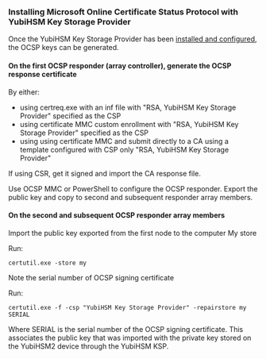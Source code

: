 ### Installing Microsoft Online Certificate Status Protocol with YubiHSM Key Storage Provider

Once the YubiHSM Key Storage Provider has been [installed and configured](../README.md), the OCSP keys can be generated.

#### On the first OCSP responder (array controller), generate the OCSP response certificate

By either:

- using certreq.exe with an inf file with "RSA, YubiHSM Key Storage Provider" specified as the CSP
- using certificate MMC custom enrollment with "RSA, YubiHSM Key Storage Provider" specified as the CSP
- using using certificate MMC and submit directly to a CA using a template configured with CSP only "RSA, YubiHSM Key Storage Provider"

If using CSR, get it signed and import the CA response file.

Use OCSP MMC or PowerShell to configure the OCSP responder.  Export the public key and copy to second and subsequent responder array members.

#### On the second and subsequent OCSP responder array members

Import the public key exported from the first node to the computer My store

Run:
```
certutil.exe -store my
```
Note the serial number of OCSP signing certificate

Run:

```
certutil.exe -f -csp "YubiHSM Key Storage Provider" -repairstore my SERIAL
```
Where SERIAL is the serial number of the OCSP signing certificate.  This associates the public key that was imported with the private key stored on the YubiHSM2 device through the YubiHSM KSP.
